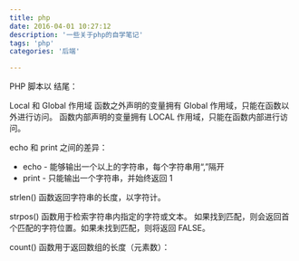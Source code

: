 ```yaml
---
title: php
date: 2016-04-01 10:27:12
description: '一些关于php的自学笔记'
tags: 'php'
categories: '后端'

---
```


PHP 脚本以 <?php 开头，以 ?> 结尾：

Local 和 Global 作用域
函数之外声明的变量拥有 Global 作用域，只能在函数以外进行访问。
函数内部声明的变量拥有 LOCAL 作用域，只能在函数内部进行访问。

echo 和 print 之间的差异：

 + echo - 能够输出一个以上的字符串，每个字符串用“,”隔开
 + print - 只能输出一个字符串，并始终返回 1


strlen() 函数返回字符串的长度，以字符计。

strpos() 函数用于检索字符串内指定的字符或文本。
如果找到匹配，则会返回首个匹配的字符位置。如果未找到匹配，则将返回 FALSE。

count() 函数用于返回数组的长度（元素数）：